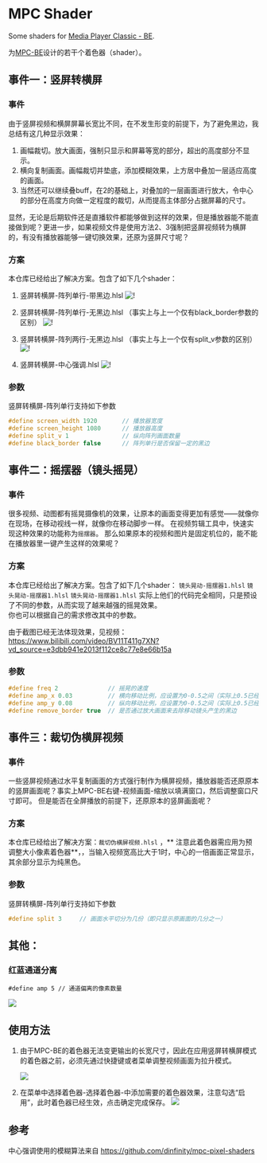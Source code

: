 # MPC Shader

Some shaders for [Media Player Classic - BE](https://sourceforge.net/projects/mpcbe/).

为[MPC-BE](https://sourceforge.net/projects/mpcbe/)设计的若干个着色器（shader）。

## 事件一：竖屏转横屏

### 事件

由于竖屏视频和横屏屏幕长宽比不同，在不发生形变的前提下，为了避免黑边，我总结有这几种显示效果：

1. 画幅裁切。放大画面，强制只显示和屏幕等宽的部分，超出的高度部分不显示。
2. 横向复制画面。画幅裁切并垫底，添加模糊效果，上方居中叠加一层适应高度的画面。
3. 当然还可以继续叠buff，在2的基础上，对叠加的一层画面进行放大，令中心的部分在高度方向做一定程度的裁切，从而提高主体部分占据屏幕的尺寸。

显然，无论是后期软件还是直播软件都能够做到这样的效果，但是播放器能不能直接做到呢？更进一步，如果视频文件是使用方法2、3强制把竖屏视频转为横屏的，有没有播放器能够一键切换效果，还原为竖屏尺寸呢？

### 方案

本仓库已经给出了解决方案。包含了如下几个shader：

1. 竖屏转横屏-阵列单行-带黑边.hlsl
   ![!](img/s5.png)

2. 竖屏转横屏-阵列单行-无黑边.hlsl （事实上与上一个仅有black_border参数的区别）
   ![!](img/s4.png)
   
3. 竖屏转横屏-阵列两行-无黑边.hlsl （事实上与上一个仅有split_v参数的区别）
   ![!](img/s6.png)

4. 竖屏转横屏-中心强调.hlsl
   ![!](img/s3.jpg)

### 参数
竖屏转横屏-阵列单行支持如下参数
````cpp
#define screen_width 1920 		// 播放器宽度
#define screen_height 1080		// 播放器高度
#define split_v 1				// 纵向阵列画面数量
#define black_border false		// 阵列单行是否保留一定的黑边
````



   
## 事件二：摇摆器（镜头摇晃）

### 事件
很多视频、动图都有摇晃摄像机的效果，让原本的画面变得更加有感觉——就像你在现场，在移动视线一样，就像你在移动脚步一样。
在视频剪辑工具中，快速实现这种效果的功能称为`摇摆器`。
那么如果原本的视频和图片是固定机位的，能不能在播放器里一键产生这样的效果呢？

### 方案

本仓库已经给出了解决方案。包含了如下几个shader：
`镜头晃动-摇摆器1.hlsl` `镜头晃动-摇摆器1.hlsl` `镜头晃动-摇摆器1.hlsl`
实际上他们的代码完全相同，只是预设了不同的参数，从而实现了越来越强的摇晃效果。  
你也可以根据自己的需求修改其中的参数。

由于截图已经无法体现效果，见视频：https://www.bilibili.com/video/BV11T411g7XN?vd_source=e3dbb941e2013f112ce8c77e8e66b15a

### 参数
````cpp
#define freq 2              // 摇晃的速度
#define amp_x 0.03          // 横向移动比例，应设置为0-0.5之间（实际上0.5已经把图像完全移动到播放器外了
#define amp_y 0.08          // 纵向移动比例，应设置为0-0.5之间（实际上0.5已经把图像完全移动到播放器外了
#define remove_border true  // 是否通过放大画面来去除移动镜头产生的黑边
````


## 事件三：裁切伪横屏视频

### 事件

一些竖屏视频通过水平复制画面的方式强行制作为横屏视频，播放器能否还原原本的竖屏画面呢？事实上MPC-BE右键-视频画面-缩放以填满窗口，然后调整窗口尺寸即可。
但是能否在全屏播放的前提下，还原原本的竖屏画面呢？

### 方案
本仓库已经给出了解决方案：`裁切伪横屏视频.hlsl` ，** 注意此着色器需应用为预调整大小像素着色器**，，当输入视频宽高比大于1时，中心的一倍画面正常显示，其余部分显示为纯黑色。 

### 参数
竖屏转横屏-阵列单行支持如下参数
````cpp
#define split 3		// 画面水平切分为几份（即只显示原画面的几分之一）
````


## 其他：

### 红蓝通道分离  
```
#define amp 5 // 通道偏离的像素数量
```
![](img/s4.jpg)



## 使用方法

1. 由于MPC-BE的着色器无法变更输出的长宽尺寸，因此在应用竖屏转横屏模式的着色器之前，必须先通过快捷键或者菜单调整视频画面为拉升模式。

   ![](img/s0.jpg)

2. 在菜单中选择着色器-选择着色器-中添加需要的着色器效果，注意勾选“启用”，此时着色器已经生效，点击确定完成保存。
   ![](img/select_shader.png)

## 参考

中心强调使用的模糊算法来自 https://github.com/dinfinity/mpc-pixel-shaders
